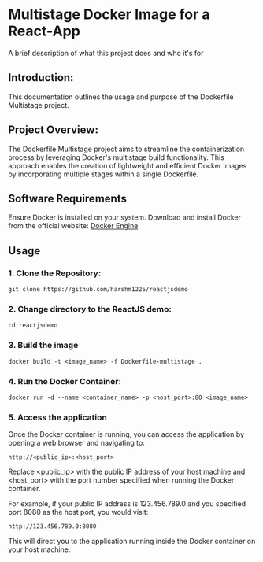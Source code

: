 
# Multistage Docker Image for a React-App

A brief description of what this project does and who it's for

## Introduction:
This documentation outlines the usage and purpose of the Dockerfile Multistage project.

## Project Overview:
The Dockerfile Multistage project aims to streamline the containerization process by leveraging Docker's multistage build functionality. This approach enables the creation of lightweight and efficient Docker images by incorporating multiple stages within a single Dockerfile.

## Software Requirements
Ensure Docker is installed on your system. Download and install Docker from the official website: [Docker Engine](https://docs.docker.com/engine/)

## Usage

### 1. Clone the Repository:

`git clone https://github.com/harshm1225/reactjsdemo`


### 2. Change directory to the ReactJS demo:

`cd reactjsdemo`

### 3. Build the image

`docker build -t <image_name> -f Dockerfile-multistage .`

### 4. Run the Docker Container:

`docker run -d --name <container_name> -p <host_port>:80 <image_name>`

### 5. Access the application

Once the Docker container is running, you can access the application by opening a web browser and navigating to:

`http://<public_ip>:<host_port>`

Replace <public_ip> with the public IP address of your host machine and <host_port> with the port number specified when running the Docker container.

For example, if your public IP address is 123.456.789.0 and you specified port 8080 as the host port, you would visit:

`http://123.456.789.0:8080`

This will direct you to the application running inside the Docker container on your host machine.

